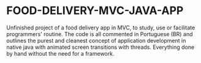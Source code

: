 # FOOD-DELIVERY-MVC-JAVA-APP
Unfinished project of a food delivery app in MVC, to study, use or facilitate programmers' routine. The code is all commented in Portuguese (BR) and outlines the purest and cleanest concept of application development in native java with animated screen transitions with threads. Everything done by hand without the need for a framework.
